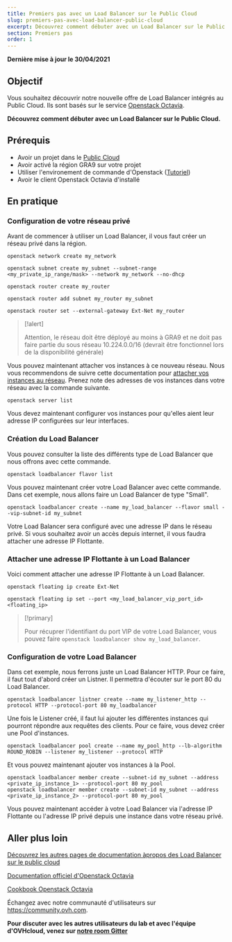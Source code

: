 ```yaml
---
title: Premiers pas avec un Load Balancer sur le Public Cloud
slug: premiers-pas-avec-load-balancer-public-cloud
excerpt: Découvrez comment débuter avec un Load Balancer sur le Public Cloud
section: Premiers pas
order: 1
---
```


**Dernière mise à jour le 30/04/2021**

## Objectif

Vous souhaitez découvrir notre nouvelle offre de Load Balancer intégrés au Public Cloud. Ils sont basés sur le service [Openstack Octavia](https://wiki.openstack.org/wiki/Octavia).

**Découvrez comment débuter avec un Load Balancer sur le Public Cloud.**

## Prérequis

- Avoir un projet dans le [Public Cloud](https://www.ovhcloud.com/fr/public-cloud/)
- Avoir activé la région GRA9 sur votre projet
- Utiliser l'environement de commande d'Openstack ([Tutoriel](https://docs.ovh.com/fr/public-cloud/preparer-lenvironnement-pour-utiliser-lapi-openstack/))
- Avoir le client Openstack Octavia d'installé

## En pratique

### Configuration de votre réseau privé

Avant de commencer à utiliser un Load Balancer, il vous faut créer un réseau privé dans la région.

```
openstack network create my_network

openstack subnet create my_subnet --subnet-range <my_private_ip_range/mask> --network my_network --no-dhcp

openstack router create my_router

openstack router add subnet my_router my_subnet

openstack router set --external-gateway Ext-Net my_router
```

> [!alert]
>
> Attention, le réseau doit être déployé au moins à GRA9 et ne doit pas faire partie du sous réseau 10.224.0.0/16 (devrait être fonctionnel lors de la disponibilité générale)

Vous pouvez maintenant attacher vos instances à ce nouveau réseau. Nous vous recommendons de suivre cette documentation pour [attacher vos instances au réseau](https://docs.ovh.com/fr/public-cloud/public-cloud-vrack/#gestion-des-interfaces-reseaux-depuis-openstack-horizon). Prenez note des adresses de vos instances dans votre réseau avec la commande suivante.

```
openstack server list
```

Vous devez maintenant configurer vos instances pour qu'elles aient leur adresse IP configurées sur leur interfaces.

### Création du Load Balancer

Vous pouvez consulter la liste des différents type de Load Balancer que nous offrons avec cette commande.

```
openstack loadbalancer flavor list
```

Vous pouvez maintenant créer votre Load Balancer avec cette commande. Dans cet exemple, nous allons faire un Load Balancer de type "Small".

```
openstack loadbalancer create --name my_load_balancer --flavor small --vip-subnet-id my_subnet
```

Votre Load Balancer sera configuré avec une adresse IP dans le réseau privé. Si vous souhaitez avoir un accès depuis internet, il vous faudra attacher une adresse IP Flottante.

### Attacher une adresse IP Flottante à un Load Balancer

Voici comment attacher une adresse IP Flottante à un Load Balancer.

```
openstack floating ip create Ext-Net

openstack floating ip set --port <my_load_balancer_vip_port_id> <floating_ip>
```

> [!primary]
>
> Pour récuprer l'identifiant du port VIP de votre Load Balancer, vous pouvez faire `openstack loadbalancer show my_load_balancer`.

### Configuration de votre Load Balancer

Dans cet exemple, nous ferrons juste un Load Balancer HTTP. Pour ce faire, il faut tout d'abord créer un Listner. Il permettra d'écouter sur le port 80 du Load Balancer.

```
openstack loadbalancer listner create --name my_listener_http --protocol HTTP --protocol-port 80 my_loadbalancer
```

Une fois le Listener créé, il faut lui ajouter les différentes instances qui pourront répondre aux requêtes des clients. Pour ce faire, vous devez créer une Pool d'instances.

```
openstack loadbalancer pool create --name my_pool_http --lb-algorithm ROUND_ROBIN --listener my_listener --protocol HTTP
```

Et vous pouvez maintenant ajouter vos instances à la Pool.

```
openstack loadbalancer member create --subnet-id my_subnet --address <private_ip_instance_1> --protocol-port 80 my_pool
openstack loadbalancer member create --subnet-id my_subnet --address <private_ip_instance_2> --protocol-port 80 my_pool
```

Vous pouvez maintenant accéder à votre Load Balancer via l'adresse IP Flottante ou l'adresse IP privé depuis une instance dans votre réseau privé.



## Aller plus loin

[Découvrez les autres pages de documentation àpropos des Load Balancer sur le public cloud](./load-balancer-octavia)

[Documentation officiel d'Openstack Octavia](https://docs.openstack.org/octavia/latest/)

[Cookbook Openstack Octavia](https://docs.openstack.org/octavia/latest/user/guides/basic-cookbook.html)

Échangez avec notre communauté d'utilisateurs sur <https://community.ovh.com>.

**Pour discuter avec les autres utilisateurs du lab et avec l'équipe d'OVHcloud, venez sur [notre room Gitter](https://gitter.im/ovh/octavia-loadbalancer)**